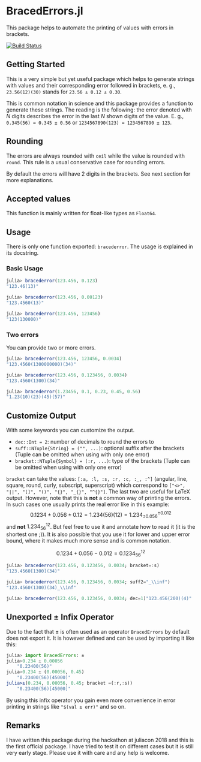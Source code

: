 # BracedErrors.jl

This package helps to automate the printing of values with errors in brackets.

[![Build Status](https://travis-ci.org/stakaz/BracedErrors.jl.svg?branch=master)](https://travis-ci.org/stakaz/BracedErrors.jl)

## Getting Started

This is a very simple but yet useful package which helps to generate strings with values and their corresponding error followed in brackets, e. g., `23.56(12)(30)` stands for `23.56 ± 0.12 ± 0.30`.

This is common notation in science and this package provides a function to generate these strings.
The reading is the following: the error denoted with $N$ digits describes the error in the last $N$ shown digits of the value. E. g., `0.345(56) = 0.345 ± 0.56` or `1234567890(123) = 1234567890 ± 123`.

## Rounding

The errors are always rounded with `ceil` while the value is rounded with `round`. This rule is a usual conservative case for rounding errors.

By default the errors will have 2 digits in the brackets. See next section for more explanations.

## Accepted values

This function is mainly written for float-like types as `Float64`.

## Usage

There is only one function exported: `bracederror`.
The usage is explained in its docstring.

### Basic Usage

```julia
julia> bracederror(123.456, 0.123)
"123.46(13)"

julia> bracederror(123.456, 0.00123)
"123.4560(13)"

julia> bracederror(123.456, 123456)
"123(130000)"
```

### Two errors
You can provide two or more errors.
```julia
julia> bracederror(123.456, 123456, 0.0034)
"123.4560(1300000000)(34)"

julia> bracederror(123.456, 0.123456, 0.0034)
"123.4560(1300)(34)"

julia> bracederror(1.23456, 0.1, 0.23, 0.45, 0.56)
"1.23(10)(23)(45)(57)"
```

## Customize Output

With some keywords you can customize the output.

- `dec::Int = 2`: number of decimals to round the errors to
- `suff::NTuple{String} = ("", ...)`: optional suffix after the brackets (Tuple can be omitted when using with only one error)
- `bracket::NTuple{Symbol} = (:r, ...)`: type of the brackets (Tuple can be omitted when using with only one error)

`bracket` can take the values: `[:a, :l, :s, :r, :c, :_, :^]` (angular, line, square, round, curly, subscript, superscript) which correspond to `["<>", "||", "[]", "()", "{}", "_{}", "^{}"]`.
The last two are useful for LaTeX output.
However, note that this is **not** a common way of printing the errors.
In such cases one usually prints the real error like in this example:
$$0.1234 \pm 0.056 \pm 0.12 = 1.234(56)(12) = 1.234_{\pm 0.056}^{\pm 0.012}$$
and **not** $1.234_{56}^{12}$.
But feel free to use it and annotate how to read it (it is the shortest one ;)).
It is also possible that you use it for lower and upper error bound, where it makes much more sense and is common notation.

$$ 0.1234 +0.056 -0.012 = 0.1234_{56}^{12}$$

```julia
julia> bracederror(123.456, 0.123456, 0.0034; bracket=:s)
"123.4560[1300](34)"

julia> bracederror(123.456, 0.123456, 0.0034; suff2="_\\inf")
"123.4560(1300)(34)_\\inf"

julia> bracederror(123.456, 0.123456, 0.0034; dec=1)"123.456(200)(4)"
```

## Unexported $±$ Infix Operator

Due to the fact that $\pm$ is often used as an operator `BracedErrors` by default does not export it. It is however defined and can be used by importing it like this:

```julia
julia> import BracedErrors: ±
julia>0.234 ± 0.00056
	"0.23400(56)"
julia>0.234 ± (0.00056, 0.45)
	"0.23400(56)(45000)"
julia>±(0.234, 0.00056, 0.45; bracket =(:r,:s))
	"0.23400(56)[45000]"
```

By using this infix operator you gain even more convenience in error printing in strings like `"$(val ± err)"` and so on.

## Remarks

I have written this package during the hackathon at juliacon 2018 and this is the first official package.
I have tried to test it on different cases but it is still very early stage. Please use it with care and any help is welcome.

